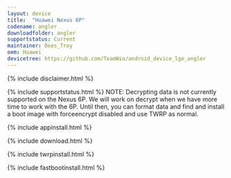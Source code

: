 ```yaml
---
layout: device
title:  "Huawei Nexus 6P"
codename: angler
downloadfolder: angler
supportstatus: Current
maintainer: Dees_Troy
oem: Huawei
devicetree: https://github.com/TeamWin/android_device_lge_angler
---
```


{% include disclaimer.html %}

{% include supportstatus.html %}
NOTE: Decrypting data is not currently supported on the Nexus 6P. We will work on decrypt when we have more time to work with the 6P. Until then, you can format data and find and install a boot image with forceencrypt disabled and use TWRP as normal.

{% include appinstall.html %}

{% include download.html %}

{% include twrpinstall.html %}

{% include fastbootinstall.html %}
